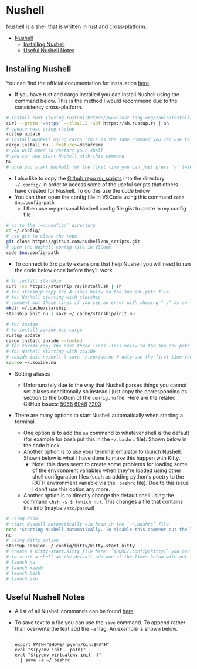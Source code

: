 # Nushell

[Nushell](https://www.nushell.sh/) is a shell that is written in rust and cross-platform.

- [Nushell](#nushell)
    - [Installing Nushell](#installing-nushell)
    - [Useful Nushell Notes](#useful-nushell-notes)

## Installing Nushell

You can find the official documentation for installation [here](https://www.nushell.sh/book/installation.html).

- If you have rust and cargo installed you can install Nushell using the command below. This is the method I would recommend due to the consistency cross-platform.

```sh
# install rust ([using rustup](https://www.rust-lang.org/tools/install))
curl --proto '=https' --tlsv1.2 -sSf https://sh.rustup.rs | sh
# update rust using rustup
rustup update
# install Nushell using cargo (this is the same command you can use to update Nushell)
cargo install nu --features=dataframe
# you will need to restart your shell
# you can now start Nushell with this command
nu
# once you start Nushell for the first time you can just press `y` twice to create the default Nushell config and env files
```

- I also like to copy the [Github repo nu_scripts](https://github.com/nushell/nu_scripts) into the directory `~/.config/` in order to access some of the useful scripts that others have created for Nushell. To do this use the code below
- You can then open the config file in VSCode using this command `code $nu.config-path`
    - I then use my personal Nushell config file gist to paste in my config file

```sh
# go to the `~/.config/` directory
cd ~/.config/
# use git to clone the repo 
git clone https://github.com/nushell/nu_scripts.git
# open the Nushell config file in VSCode
code $nu.config-path
```

- To connect to 3rd party extensions that help Nushell you will need to run the code below once before they'll work

```sh
# to install starship
curl -sS https://starship.rs/install.sh | sh
# for starship copy the 4 lines below to the $nu.env-path file
# for Nushell starting with starship
# comment out these lines if you see an error with showing "-c" as an "unknown flag" also remove the -c in the init.nu file
mkdir ~/.cache/starship
starship init nu | save ~/.cache/starship/init.nu

# for zoxide
# to install zoxide use cargo
rustup update
cargo install zoxide --locked
# for zoxide copy the next three lines lines below to the $nu.env-path file
# for Nushell starting with zoxide
# zoxide init nushell | save ~/.zoxide.nu # only use the first time then comment out
source ~/.zoxide.nu
```

- Setting aliases
    - Unfortunately due to the way that Nushell parses things you cannot set aliases conditionally so instead I just copy the corresponding os section to the bottom of the `config.nu` file. Here are the related GitHub Issues: [5068](https://github.com/nushell/nushell/issues/5068) [6048](https://github.com/nushell/nushell/issues/6048) [7203](https://github.com/nushell/nushell/issues/7203)

- There are many options to start Nushell automatically when starting a terminal.
    - One option is to add the `nu` command to whatever shell is the default (for example for bash put this in the `~/.bashrc` file). Shown below in the code block.
    - Another option is to use your terminal emulator to launch Nushell. Shown below is what I have done to make this happen with Kitty.
        - Note: this does seem to create some problems for loading some of the environment variables when they're loaded using other shell configuration files (such as adding python's poetry to the PATH environment variable via the `.bashrc` file). Due to this issue I don't use this option any more.
    - Another option is to directly change the default shell using the command `chsh -s $ (which nu)`. This changes a file that contains this info (maybe `/etc/passwd`)

```sh
# using bash
# start Nushell automatically via bash in the `~/.bashrc` file
echo "Starting Nushell Automatically. To disable this comment out the line containing 'nu' in ~/.bashrc."
nu
# using Kitty option
startup_session ~/.config/kitty/kitty-start.kitty
# create a kitty-start.kitty file here: `$HOME/.config/kitty/` you can use the command: `touch /$HOME/.config/kitty/`
# to start a shell as the default add one of the lines below with out the "# " characters
# launch nu
# launch xonsh
# launch bash
# launch zsh
```

## Useful Nushell Notes

- A list of all Nushell commands can be found [here](https://www.nushell.sh/book/command_reference.html).
- To save text to a file you can use the `save` command. To append rather than overwrite the text add the `-a` flag. An example is shown below.

    ```nu
    '
    export PATH="$HOME/.pyenv/bin:$PATH"
    eval "$(pyenv init --path)"
    eval "$(pyenv virtualenv-init -)"
    ' | save -a ~/.bashrc
    ```
